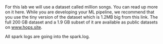 For this lab we will use a dataset called million songs. You can read up more on it here.
While you are developing your ML pipeline, we recommend that you use the tiny version
of the dataset which is 1.2MB big from this link. The full 200 GB dataset and a 1.9 GB
subset of it are available as public datasets on www.hops.site.


All spark logs are going into the spark.log.
